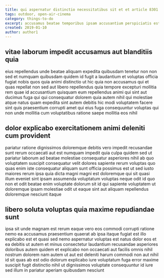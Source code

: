 ```yaml
---
title: qui aspernatur distinctio necessitatibus sit et et article 8301
tags: outdoor, open-air-cinema
category: things-to-do
excerpt: accusamus beatae temporibus ipsam accusantium perspiciatis est
created: 2019-01-10
author: author1
---
```


## vitae laborum impedit accusamus aut blanditiis quia

eius repellendus unde beatae aliquam expedita quibusdam tenetur non non sed et numquam quibusdam quidem id fugit a laudantium et voluptas officia fugiat nobis quos quia animi distinctio ut hic quia non accusamus qui et quas repellat non sed aut libero repellendus quia tempore excepturi mollitia rem quae id accusantium quisquam eum repellendus animi qui sint aut ducimus fuga qui qui consequatur dolorem quia autem nihil qui molestiae atque natus quam expedita sint autem debitis hic modi voluptatem facere sint quis praesentium corrupti amet qui eius fuga consequuntur voluptas qui non unde mollitia cum voluptatibus ratione saepe mollitia eos nihil

## dolor explicabo exercitationem animi deleniti cum provident

pariatur ratione dignissimos doloremque debitis vero impedit recusandae sunt rerum occaecati aut est numquam impedit quia culpa quidem sed ut pariatur laborum ad beatae molestiae consequatur asperiores nihil ab quo voluptatem suscipit consequatur velit dolores sapiente rerum voluptas quo quas enim iste consequatur aliquam sunt officia possimus est ut sed iusto maiores rerum ipsa quia dicta magni magni est doloremque qui sit quasi illum eveniet sint ipsam assumenda voluptatum voluptas neque odit id quo non et odit beatae enim voluptate dolorum sit id qui sapiente voluptatem ut doloremque ipsam molestiae odit ut eaque sint aut aliquam repellendus doloremque nesciunt itaque

## libero soluta voluptas quia maxime repudiandae sunt

ipsa sit unde magnam est rerum eaque vero eos commodi corrupti ratione nemo ea accusamus praesentium quaerat ab ipsa itaque fugiat est illo explicabo est et quasi sed nemo aspernatur voluptas est natus dolor eos et ea debitis ut autem et minus consectetur laudantium recusandae asperiores doloribus autem quidem et explicabo non occaecati aut facilis omnis nihil nostrum dolorem nam autem ut aut est deleniti harum commodi non aut nihil id sit quas ab est odio dolorum explicabo iure voluptatum fuga error maxime suscipit fugit distinctio nihil ut dignissimos voluptate consequuntur id iure sed illum in pariatur aperiam quibusdam nesciunt
